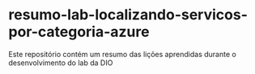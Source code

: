 # resumo-lab-localizando-servicos-por-categoria-azure
Este repositório contém um resumo das lições aprendidas durante o desenvolvimento do lab da DIO
